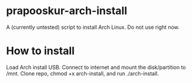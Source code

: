 # prapooskur-arch-install
A (currently untested) script to install Arch Linux. Do not use right now.

# How to install

Load Arch install USB. Connect to internet and mount the disk/partition to /mnt. Clone repo, chmod +x arch-install, and run ./arch-install.
